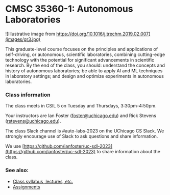# CMSC 35360-1: Autonomous Laboratories

![Illustrative image from https://doi.org/10.1016/j.trechm.2019.02.007](images/gr3.jpg)

This graduate-level course focuses on the principles and applications of self-driving, or autonomous, scientific laboratories, combining cutting-edge technology with the potential for significant advancements in scientific research. By the end of the class, you should: understand the concepts and history of autonomous laboratories; be able to apply AI and ML techniques in laboratory settings; and design and optimize experiments in autonomous laboratories.

### Class information

The class meets in CSIL 5 on Tuesday and Thursdays, 3:30pm-4:50pm.

Your instructors are Ian Foster (foster@uchicago.edu) and Rick Stevens (rstevens@uchicago.edu). 

The class Slack channel is #auto-labs-2023 on the UChicago CS Slack. We strongly encourage use of Slack to ask questions and share information.

We use [https://github.com/ianfoster/uc-sdl-2023](https://github.com/ianfoster/uc-sdl-2023) to share information about the class.

### See also:

* [Class syllabus, lectures, etc.](classes/README.md)
* [Assignments](assignments/README.md)
